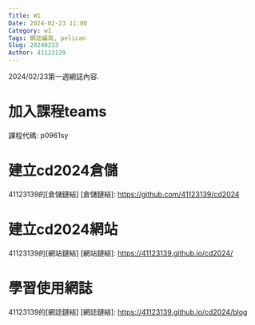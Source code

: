 ```yaml
---
Title: W1
Date: 2024-02-23 11:00
Category: w1
Tags: 網誌編寫, pelican
Slug: 20240223
Author: 41123139
---
```


2024/02/23第一週網誌內容.

<!-- PELICAN_END_SUMMARY -->

# 加入課程teams
課程代碼: p0961sy
# 建立cd2024倉儲
41123139的[倉儲鏈結]
[倉儲鏈結]: https://github.com/41123139/cd2024
# 建立cd2024網站
41123139的[網站鏈結]
[網站鏈結]: https://41123139.github.io/cd2024/
# 學習使用網誌
41123139的[網誌鏈結]
[網誌鏈結]: https://41123139.github.io/cd2024/blog